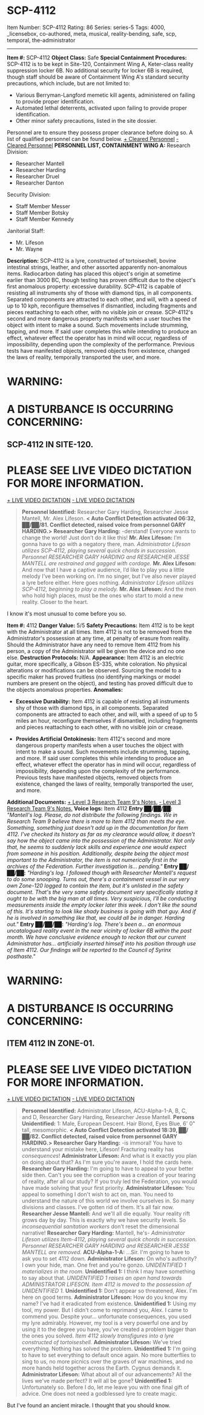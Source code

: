 # SCP-4112
Item Number: SCP-4112
Rating: 86
Series: series-5
Tags: 4000, _licensebox, co-authored, meta, musical, reality-bending, safe, scp, temporal, the-administrator

---

**Item #:** SCP-4112
**Object Class:** Safe
**Special Containment Procedures:** SCP-4112 is to be kept in Site-120, Containment Wing A, Keter-class reality suppression locker 6B. No additional security for locker 6B is required, though staff should be aware of Containment Wing A's standard security precautions, which include, but are not limited to:
  * Various Berryman-Langford memetic kill agents, administered on failing to provide proper identification.
  * Automated lethal deterrents, activated upon failing to provide proper identification.
  * Other minor safety precautions, listed in the site dossier.

Personnel are to ensure they possess proper clearance before doing so. A list of qualified personnel can be found below.
[\+ Cleared Personnel](javascript:;)
[\- Cleared Personnel](javascript:;)
**PERSONNEL LIST, CONTAINMENT WING A:**
Research Division:
  * Researcher Mantell
  * Researcher Harding
  * Researcher Druel
  * Researcher Danton

Security Division:
  * Staff Member Messer
  * Staff Member Botsky
  * Staff Member Kennedy

Janitorial Staff:
  * Mr. Lifeson
  * Mr. Wayne

**Description:** SCP-4112 is a lyre, constructed of tortoiseshell, bovine intestinal strings, leather, and other assorted apparently non-anomalous items. Radiocarbon dating has placed this object's origin at sometime earlier than 3000 BC, though testing has proven difficult due to the object's first anomalous property: excessive durability. SCP-4112 is capable of resisting all instruments shy of those with diamond tips, in all components. Separated components are attracted to each other, and will, with a speed of up to 10 kph, reconfigure themselves if dismantled, including fragments and pieces reattaching to each other, with no visible join or crease.
SCP-4112's second and more dangerous property manifests when a user touches the object with intent to make a sound. Such movements include strumming, tapping, and more. If said user completes this while intending to produce an effect, whatever effect the operator has in mind will occur, regardless of impossibility, depending upon the complexity of the performance. Previous tests have manifested objects, removed objects from existence, changed the laws of reality, temporally transported the user, and more.
# WARNING:
# A DISTURBANCE IS OCCURRING CONCERNING:
## SCP-4112 IN SITE-120.
# PLEASE SEE LIVE VIDEO DICTATION FOR MORE INFORMATION.
[\+ LIVE VIDEO DICTATION](javascript:;)
[\- LIVE VIDEO DICTATION](javascript:;)
> **Personnel Identified:** Researcher Gary Harding, Researcher Jesse Mantell, Mr. Alex Lifeson.
> **< Auto Conflict Detection activated 06:32, ██/██/81. Conflict detected, raised voice from personnel GARY HARDING.>**
> **Researcher Gary Harding:** -derstand! Everyone wants to change the world! Just don’t do it like this!
> **Mr. Alex Lifeson:** I’m gonna have to go with a negatory there, man.
> _Administrator Lifeson utilizes SCP-4112, playing several quick chords in succession. Personnel RESEARCHER GARY HARDING and RESEARCHER JESSE MANTELL are restrained and gagged with cordage._
> **Mr. Alex Lifeson:** And now that I have a captive audience, I’d like to play you a little melody I’ve been working on. I’m no singer, but I’ve also never played a lyre before either. Here goes nothing.
> _Administrator Lifeson utilizes SCP-4112, beginning to play a melody._
> **Mr. Alex Lifeson:** And the men who hold high places, must be the ones who start to mold a new reality. Closer to the heart.
  
  

  

  

  

  

  

  

  

  

  

  

  

I know it's most unusual to come before you so.
  

  

  

  

  

  

  

  

  

  

  

  

**Item #:** 4112
**Danger Value:** 5/5
**Safety Precautions:** Item 4112 is to be kept with the Administrator at all times. Item 4112 is not to be removed from the Administrator's possession at any time, at penalty of erasure from reality. Should the Administrator have any need to remove Item 4112 from his person, a copy of the Administrator will be given the device and no one else.
**Destruction Protocols:** N/A.
**Appearance:** Item 4112 is an electric guitar, more specifically, a Gibson ES-335, white coloration. No physical alterations or modifications can be observed. Sourcing the model to a specific maker has proved fruitless (no identifying markings or model numbers are present on the object), and testing has proved difficult due to the objects anomalous properties.
**Anomalies:**
  * **Excessive Durability:** Item 4112 is capable of resisting all instruments shy of those with diamond tips, in all components. Separated components are attracted to each other, and will, with a speed of up to 5 miles an hour, reconfigure themselves if dismantled, including fragments and pieces reattaching to each other, with no visible join or crease.

  * **Provides Artificial Ontokinesis:** Item 4112's second and more dangerous property manifests when a user touches the object with intent to make a sound. Such movements include strumming, tapping, and more. If said user completes this while intending to produce an effect, whatever effect the operator has in mind will occur, regardless of impossibility, depending upon the complexity of the performance. Previous tests have manifested objects, removed objects from existence, changed the laws of reality, temporally transported the user, and more.

**Additional Documents:**
[\+ Level 3 Research Team 9's Notes.](javascript:;)
[\- Level 3 Research Team 9's Notes.](javascript:;)
**Voice logs:** Item 4112
**Entry ██/██/██:**
_"Mantell's log. Please, do not distribute the following findings. We in Research Team 9 believe there is more to Item 4112 than meets the eye. Something, something just doesn't add up in the documentation for Item 4112. I've checked its history as far as my clearance would allow, it doesn't say how the object came into the possession of the Administrator. Not only that, he seems to suddenly lack skills and experience one would expect from someone in his position. Additionally, despite being the object most important to the Administrator, the item is not numerically first in the archives of the Federation. Further investigation is… pending."_
**Entry ██/██/██:**
_"Harding's log. I followed though with Researcher Mantell's request to do some snooping. Turns out, there's a containment vessel in our very own Zone-120 logged to contain the item, but it's unlisted in the safety document. That's the very same safety document very specifically stating it ought to be with the big man at all times. Very suspicious, I'll be conducting measurements inside the empty locker later this week._
_I don't like the sound of this. It's starting to look like shady business is going with that guy. And if he is involved in something like that, we could all be in danger. Harding out."_
**Entry ██/██/██:**
_"Harding's log. There's been a… an enormous uncatalogued reality event in the near vicinity of locker 6B within the past month. We have conclusive evidence enough to reckon that our current Administrator has… artificially inserted himself into his position through use of Item 4112. Our findings will be reported to the Council of Syrinx posthaste."_
# WARNING:
# A DISTURBANCE IS OCCURRING CONCERNING:
## ITEM 4112 IN ZONE-01.
# PLEASE SEE LIVE VIDEO DICTATION FOR MORE INFORMATION.
[\+ LIVE VIDEO DICTATION](javascript:;)
[\- LIVE VIDEO DICTATION](javascript:;)
> **Personnel Identified:** Administrator Lifeson, ACU-Alpha-1-A, B, C, and D, Researcher Gary Harding, Researcher Jesse Mantell.
> **Persons Unidentified:** 1: Male, European Descent. Hair Blond, Eyes Blue, 6' 0" tall, mesomorphic.
> **< Auto Conflict Detection activated 18:39, ██/██/82. Conflict detected, raised voice from personnel GARY HARDING.>**
> **Researcher Gary Harding:** -is immoral! You have to understand your mistake here, Lifeson! Fracturing reality has _consequences_!
> **Administrator Lifeson:** And what is it exactly you plan on doing about that? As I'm sure you're aware, I hold the cards here.
> **Researcher Gary Harding:** I'm going to have to appeal to your better side then. Can't you see the corruption was a creation of your tearing of reality, after all our study? If you truly led the Federation, you would have made solving that your first priority.
> **Administrator Lifeson:** You appeal to something I don't wish to act on, man. You need to understand the nature of this world we involve ourselves in. So many divisions and classes. I've gotten rid of them. It's all fair now.
> **Researcher Jesse Mantell:** And we'll all die equally. Your reality rift grows day by day. This is exactly why we have security levels. So _inconsequential sanitation workers_ don't reset the dimensional narrative!
> **Researcher Gary Harding:** Mantell, he's-
> _Administrator Lifeson utilizes Item-4112, playing several quick chords in succession. Personnel RESEARCHER GARY HARDING and RESEARCHER JESSE MANTELL are removed._
> **ACU-Alpha-1-A:** …Sir. I'm going to have to ask you to set 4112 down.
> **Administrator Lifeson:** On who's authority? I own your hide, man. One fret and you're gonzo.
> _UNIDENTIFIED 1 materializes in the room._
> **Unidentified 1:** I think I may have something to say about that.
> _UNIDENTIFIED 1 raises an open hand towards ADMINISTRATOR LIFESON. Item 4112 is moved to the possession of UNIDENTIFIED 1._
> **Unidentified 1:** Don't appear so threatened, Alex. I'm here on good terms.
> **Administrator Lifeson:** How do you know my name? I've had it eradicated from existence.
> **Unidentified 1:** Using my tool, my power. But I didn't come to reprimand you, Alex. I came to commend you. Despite your… unfortunate consequences, you used my lyre admirably. However, my tool is a very powerful one and by using it to the degree you have, you've created a problem bigger than the ones you solved.
> _Item 4112 slowly transfigures into a lyre constructed of tortoiseshell._
> **Administrator Lifeson:** We've tried everything. Nothing has solved the problem.
> **Unidentified 1:** I'm going to have to set everything to default once again. No more butterflies to sing to us, no more picnics over the graves of war machines, and no more hands held together across the Earth. Cygnus demands it.
> **Administrator Lifeson:** What about all of our advancements? All the lives we've made perfect? It will all be gone?
> **Unidentified 1:** Unfortunately so. Before I do, let me leave you with one final gift of advice. One does not need a godblessed lyre to create magic.
  

  

  

  

  

  

  

  

But I've found an ancient miracle. I thought that you should know.